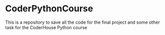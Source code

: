 # CoderPythonCourse
This is a repository to save all the code for the final project and some other task for the CoderHouse Python course
